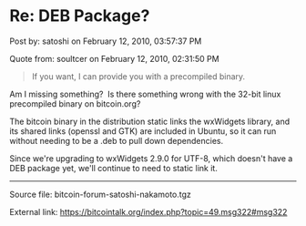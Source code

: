 # Re: DEB Package?

Post by: satoshi on February 12, 2010, 03:57:37 PM

Quote from: soultcer on February 12, 2010, 02:31:50 PM

> If you want, I can provide you with a precompiled binary.

Am I missing something? &nbsp;Is there something wrong with the 32-bit linux precompiled binary on bitcoin.org?

The bitcoin binary in the distribution static links the wxWidgets library, and its shared links (openssl and GTK) are included in Ubuntu, so it can run without needing to be a .deb to pull down dependencies.

Since we're upgrading to wxWidgets 2.9.0 for UTF-8, which doesn't have a DEB package yet, we'll continue to need to static link it.

---

Source file: bitcoin-forum-satoshi-nakamoto.tgz

External link: https://bitcointalk.org/index.php?topic=49.msg322#msg322
